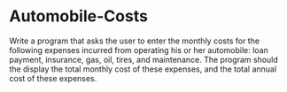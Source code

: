 # Automobile-Costs
<p>Write a program that asks the user to enter the monthly costs for the following
expenses incurred from operating his or her automobile: loan payment, insurance, 
gas, oil, tires, and maintenance. The program should the display the total 
monthly cost of these expenses, and the total annual cost of these expenses.</p>
